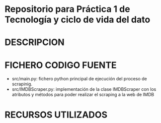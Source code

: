 
# Repositorio para Práctica 1 de Tecnología y ciclo de vida del dato

# DESCRIPCION


# FICHERO CODIGO FUENTE
 * src/main.py: fichero python principal de ejecución del proceso de scrapinig.
 * src/IMDBScraper.py: implementación de la clase IMDBScraper con los atributos y métodos para poder realizar el scraping a la web de IMDB

# RECURSOS UTILIZADOS

